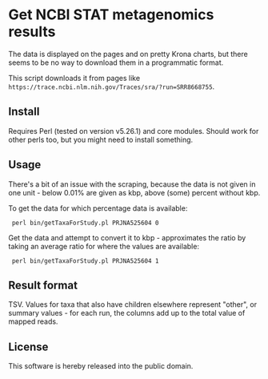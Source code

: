 # Get NCBI STAT metagenomics results

The data is displayed on the pages and on pretty Krona charts, but there seems to be no way to download them in a programmatic format.

This script downloads it from pages like `https://trace.ncbi.nlm.nih.gov/Traces/sra/?run=SRR8668755`.

## Install
Requires Perl (tested on version v5.26.1) and core modules. Should work for other perls too, but you might need to install something.

## Usage
There's a bit of an issue with the scraping, because the data is not given in one unit - below 0.01% are given as kbp, above (some) percent without kbp. 

To get the data for which percentage data is available:
```
 perl bin/getTaxaForStudy.pl PRJNA525604 0 

```

Get the data and attempt to convert it to kbp - approximates the ratio by taking an average ratio for where the values are available:
```
 perl bin/getTaxaForStudy.pl PRJNA525604 1 
```

## Result format
TSV. Values for taxa that also have children elsewhere represent "other", or summary values - for each run, the columns add up to the total value of mapped reads.

## License
This software is hereby released into the public domain.

